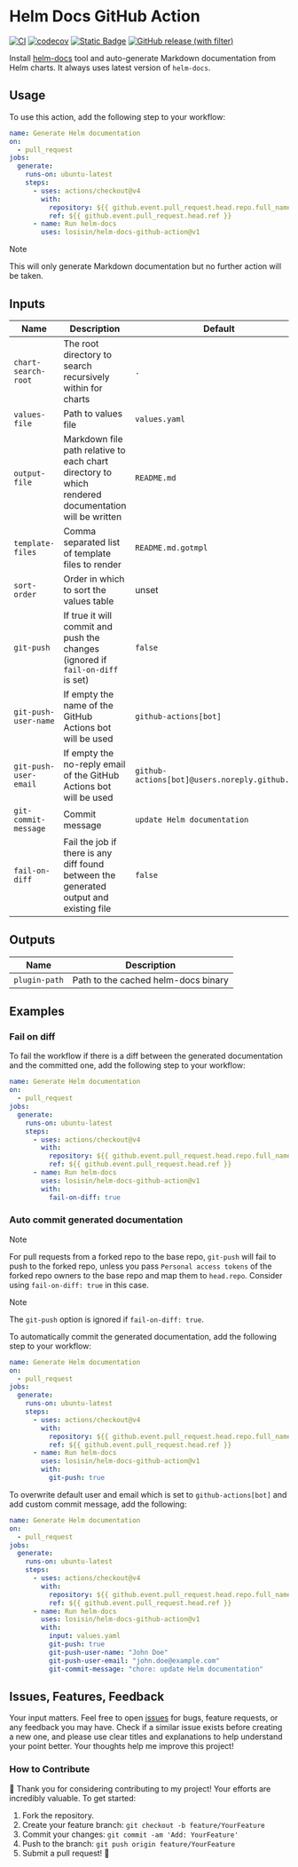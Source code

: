 # Helm Docs GitHub Action

[![CI](https://github.com/losisin/helm-docs-github-action/actions/workflows/ci.yaml/badge.svg?branch=main)](https://github.com/losisin/helm-docs-github-action/actions/workflows/ci.yaml)
[![codecov](https://codecov.io/gh/losisin/helm-docs-github-action/graph/badge.svg?token=0QQVCFJH84)](https://codecov.io/gh/losisin/helm-docs-github-action)
[![Static Badge](https://img.shields.io/badge/licence%20-%20MIT-green)](https://github.com/losisin/helm-docs-github-action/blob/main/LICENSE)
[![GitHub release (with filter)](https://img.shields.io/github/v/release/losisin/helm-docs-github-action)](https://github.com/losisin/helm-docs-github-action/releases)

Install [helm-docs](https://github.com/norwoodj/helm-docs) tool and auto-generate Markdown documentation from Helm charts. It always uses latest version of `helm-docs`.

## Usage

To use this action, add the following step to your workflow:

```yaml
name: Generate Helm documentation
on:
  - pull_request
jobs:
  generate:
    runs-on: ubuntu-latest
    steps:
      - uses: actions/checkout@v4
        with:
          repository: ${{ github.event.pull_request.head.repo.full_name }}
          ref: ${{ github.event.pull_request.head.ref }}
      - name: Run helm-docs
        uses: losisin/helm-docs-github-action@v1
```

> [!NOTE]
> This will only generate Markdown documentation but no further action will be taken.

## Inputs

| Name | Description | Default | Required |
|------|-------------|---------|----------|
| `chart-search-root` | The root directory to search recursively within for charts | `.` | false |
| `values-file` | Path to values file | `values.yaml` | false |
| `output-file` | Markdown file path relative to each chart directory to which rendered documentation will be written | `README.md` | false |
| `template-files` | Comma separated list of template files to render | `README.md.gotmpl` | false |
| `sort-order` | Order in which to sort the values table | unset | false |
| `git-push` | If true it will commit and push the changes (ignored if `fail-on-diff` is set) | `false` | false |
| `git-push-user-name` | If empty the name of the GitHub Actions bot will be used | `github-actions[bot]` | false |
| `git-push-user-email` | If empty the no-reply email of the GitHub Actions bot will be used | `github-actions[bot]@users.noreply.github.com` | false |
| `git-commit-message` | Commit message | `update Helm documentation` | false |
| `fail-on-diff` | Fail the job if there is any diff found between the generated output and existing file | `false` | false |

## Outputs

| Name | Description |
|------|-------------|
| `plugin-path` | Path to the cached helm-docs binary |

## Examples

### Fail on diff

To fail the workflow if there is a diff between the generated documentation and the committed one, add the following step to your workflow:

```yaml
name: Generate Helm documentation
on:
  - pull_request
jobs:
  generate:
    runs-on: ubuntu-latest
    steps:
      - uses: actions/checkout@v4
        with:
          repository: ${{ github.event.pull_request.head.repo.full_name }}
          ref: ${{ github.event.pull_request.head.ref }}
      - name: Run helm-docs
        uses: losisin/helm-docs-github-action@v1
        with:
          fail-on-diff: true
```


### Auto commit generated documentation

> [!NOTE]
> For pull requests from a forked repo to the base repo,
> `git-push` will fail to push to the forked repo,
> unless you pass `Personal access tokens` of the forked repo owners
> to the base repo and map them to `head.repo`.
> Consider using `fail-on-diff: true` in this case.

> [!NOTE]
> The `git-push` option is ignored if `fail-on-diff: true`.

To automatically commit the generated documentation, add the following step to your workflow:

```yaml
name: Generate Helm documentation
on:
  - pull_request
jobs:
  generate:
    runs-on: ubuntu-latest
    steps:
      - uses: actions/checkout@v4
        with:
          repository: ${{ github.event.pull_request.head.repo.full_name }}
          ref: ${{ github.event.pull_request.head.ref }}
      - name: Run helm-docs
        uses: losisin/helm-docs-github-action@v1
        with:
          git-push: true
```

To overwrite default user and email which is set to `github-actions[bot]` and add custom commit message, add the following:

```yaml
name: Generate Helm documentation
on:
  - pull_request
jobs:
  generate:
    runs-on: ubuntu-latest
    steps:
      - uses: actions/checkout@v4
        with:
          repository: ${{ github.event.pull_request.head.repo.full_name }}
          ref: ${{ github.event.pull_request.head.ref }}
      - name: Run helm-docs
        uses: losisin/helm-docs-github-action@v1
        with:
          input: values.yaml
          git-push: true
          git-push-user-name: "John Doe"
          git-push-user-email: "john.doe@example.com"
          git-commit-message: "chore: update Helm documentation"
```

## Issues, Features, Feedback

Your input matters. Feel free to open [issues](https://github.com/losisin/helm-docs-github-action/issues) for bugs, feature requests, or any feedback you may have. Check if a similar issue exists before creating a new one, and please use clear titles and explanations to help understand your point better. Your thoughts help me improve this project!

### How to Contribute

🌟 Thank you for considering contributing to my project! Your efforts are incredibly valuable. To get started:

1. Fork the repository.
2. Create your feature branch: `git checkout -b feature/YourFeature`
3. Commit your changes: `git commit -am 'Add: YourFeature'`
4. Push to the branch: `git push origin feature/YourFeature`
5. Submit a pull request! 🚀
